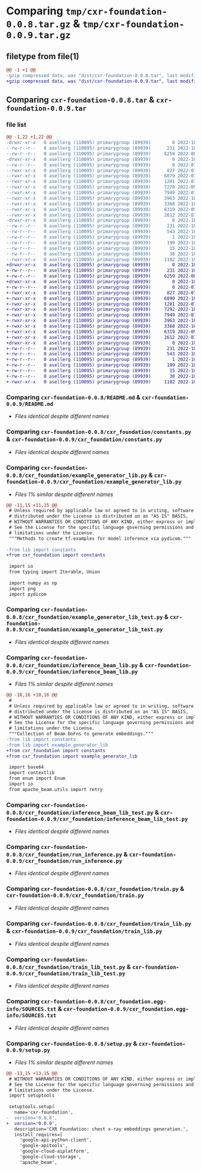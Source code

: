 # Comparing `tmp/cxr-foundation-0.0.8.tar.gz` & `tmp/cxr-foundation-0.0.9.tar.gz`

## filetype from file(1)

```diff
@@ -1 +1 @@
-gzip compressed data, was "dist/cxr-foundation-0.0.8.tar", last modified: Thu Oct 27 16:52:48 2022, max compression
+gzip compressed data, was "dist/cxr-foundation-0.0.9.tar", last modified: Thu Oct 27 17:09:14 2022, max compression
```

## Comparing `cxr-foundation-0.0.8.tar` & `cxr-foundation-0.0.9.tar`

### file list

```diff
@@ -1,22 +1,22 @@
-drwxr-xr-x   0 asellerg (110095) primarygroup (89939)        0 2022-10-27 16:52:48.000000 cxr-foundation-0.0.8/
--rw-r--r--   0 asellerg (110095) primarygroup (89939)      231 2022-10-27 16:52:48.000000 cxr-foundation-0.0.8/PKG-INFO
--rw-r--r--   0 asellerg (110095) primarygroup (89939)     6259 2022-08-30 23:59:55.000000 cxr-foundation-0.0.8/README.md
-drwxr-xr-x   0 asellerg (110095) primarygroup (89939)        0 2022-10-27 16:52:48.000000 cxr-foundation-0.0.8/cxr_foundation/
--rw-r--r--   0 asellerg (110095) primarygroup (89939)        0 2022-07-18 22:32:59.000000 cxr-foundation-0.0.8/cxr_foundation/__init__.py
--rwxr-xr-x   0 asellerg (110095) primarygroup (89939)      827 2022-07-18 22:32:59.000000 cxr-foundation-0.0.8/cxr_foundation/constants.py
--rwxr-xr-x   0 asellerg (110095) primarygroup (89939)     6879 2022-07-18 22:32:59.000000 cxr-foundation-0.0.8/cxr_foundation/example_generator_lib.py
--rwxr-xr-x   0 asellerg (110095) primarygroup (89939)     1281 2022-07-18 22:32:59.000000 cxr-foundation-0.0.8/cxr_foundation/example_generator_lib_test.py
--rwxr-xr-x   0 asellerg (110095) primarygroup (89939)     7270 2022-09-26 22:47:41.000000 cxr-foundation-0.0.8/cxr_foundation/inference_beam_lib.py
--rwxr-xr-x   0 asellerg (110095) primarygroup (89939)     7949 2022-07-18 22:32:59.000000 cxr-foundation-0.0.8/cxr_foundation/inference_beam_lib_test.py
--rwxr-xr-x   0 asellerg (110095) primarygroup (89939)     3963 2022-10-27 16:50:54.000000 cxr-foundation-0.0.8/cxr_foundation/run_inference.py
--rwxr-xr-x   0 asellerg (110095) primarygroup (89939)     3368 2022-10-24 18:14:46.000000 cxr-foundation-0.0.8/cxr_foundation/train.py
--rwxr-xr-x   0 asellerg (110095) primarygroup (89939)     6319 2022-09-26 23:54:44.000000 cxr-foundation-0.0.8/cxr_foundation/train_lib.py
--rwxr-xr-x   0 asellerg (110095) primarygroup (89939)     2612 2022-07-18 22:32:59.000000 cxr-foundation-0.0.8/cxr_foundation/train_lib_test.py
-drwxr-xr-x   0 asellerg (110095) primarygroup (89939)        0 2022-10-27 16:52:48.000000 cxr-foundation-0.0.8/cxr_foundation.egg-info/
--rw-r--r--   0 asellerg (110095) primarygroup (89939)      231 2022-10-27 16:52:48.000000 cxr-foundation-0.0.8/cxr_foundation.egg-info/PKG-INFO
--rw-r--r--   0 asellerg (110095) primarygroup (89939)      543 2022-10-27 16:52:48.000000 cxr-foundation-0.0.8/cxr_foundation.egg-info/SOURCES.txt
--rw-r--r--   0 asellerg (110095) primarygroup (89939)        1 2022-10-27 16:52:48.000000 cxr-foundation-0.0.8/cxr_foundation.egg-info/dependency_links.txt
--rw-r--r--   0 asellerg (110095) primarygroup (89939)      199 2022-10-27 16:52:48.000000 cxr-foundation-0.0.8/cxr_foundation.egg-info/requires.txt
--rw-r--r--   0 asellerg (110095) primarygroup (89939)       15 2022-10-27 16:52:48.000000 cxr-foundation-0.0.8/cxr_foundation.egg-info/top_level.txt
--rw-r--r--   0 asellerg (110095) primarygroup (89939)       38 2022-10-27 16:52:48.000000 cxr-foundation-0.0.8/setup.cfg
--rwxr-xr-x   0 asellerg (110095) primarygroup (89939)     1102 2022-10-27 16:52:02.000000 cxr-foundation-0.0.8/setup.py
+drwxr-xr-x   0 asellerg (110095) primarygroup (89939)        0 2022-10-27 17:09:14.000000 cxr-foundation-0.0.9/
+-rw-r--r--   0 asellerg (110095) primarygroup (89939)      231 2022-10-27 17:09:14.000000 cxr-foundation-0.0.9/PKG-INFO
+-rw-r--r--   0 asellerg (110095) primarygroup (89939)     6259 2022-08-30 23:59:55.000000 cxr-foundation-0.0.9/README.md
+drwxr-xr-x   0 asellerg (110095) primarygroup (89939)        0 2022-10-27 17:09:14.000000 cxr-foundation-0.0.9/cxr_foundation/
+-rw-r--r--   0 asellerg (110095) primarygroup (89939)        0 2022-07-18 22:32:59.000000 cxr-foundation-0.0.9/cxr_foundation/__init__.py
+-rwxr-xr-x   0 asellerg (110095) primarygroup (89939)      827 2022-07-18 22:32:59.000000 cxr-foundation-0.0.9/cxr_foundation/constants.py
+-rwxr-xr-x   0 asellerg (110095) primarygroup (89939)     6890 2022-10-27 17:08:05.000000 cxr-foundation-0.0.9/cxr_foundation/example_generator_lib.py
+-rwxr-xr-x   0 asellerg (110095) primarygroup (89939)     1281 2022-07-18 22:32:59.000000 cxr-foundation-0.0.9/cxr_foundation/example_generator_lib_test.py
+-rwxr-xr-x   0 asellerg (110095) primarygroup (89939)     7292 2022-10-27 17:07:49.000000 cxr-foundation-0.0.9/cxr_foundation/inference_beam_lib.py
+-rwxr-xr-x   0 asellerg (110095) primarygroup (89939)     7949 2022-07-18 22:32:59.000000 cxr-foundation-0.0.9/cxr_foundation/inference_beam_lib_test.py
+-rwxr-xr-x   0 asellerg (110095) primarygroup (89939)     3963 2022-10-27 16:50:54.000000 cxr-foundation-0.0.9/cxr_foundation/run_inference.py
+-rwxr-xr-x   0 asellerg (110095) primarygroup (89939)     3368 2022-10-24 18:14:46.000000 cxr-foundation-0.0.9/cxr_foundation/train.py
+-rwxr-xr-x   0 asellerg (110095) primarygroup (89939)     6319 2022-09-26 23:54:44.000000 cxr-foundation-0.0.9/cxr_foundation/train_lib.py
+-rwxr-xr-x   0 asellerg (110095) primarygroup (89939)     2612 2022-07-18 22:32:59.000000 cxr-foundation-0.0.9/cxr_foundation/train_lib_test.py
+drwxr-xr-x   0 asellerg (110095) primarygroup (89939)        0 2022-10-27 17:09:14.000000 cxr-foundation-0.0.9/cxr_foundation.egg-info/
+-rw-r--r--   0 asellerg (110095) primarygroup (89939)      231 2022-10-27 17:09:14.000000 cxr-foundation-0.0.9/cxr_foundation.egg-info/PKG-INFO
+-rw-r--r--   0 asellerg (110095) primarygroup (89939)      543 2022-10-27 17:09:14.000000 cxr-foundation-0.0.9/cxr_foundation.egg-info/SOURCES.txt
+-rw-r--r--   0 asellerg (110095) primarygroup (89939)        1 2022-10-27 17:09:14.000000 cxr-foundation-0.0.9/cxr_foundation.egg-info/dependency_links.txt
+-rw-r--r--   0 asellerg (110095) primarygroup (89939)      199 2022-10-27 17:09:14.000000 cxr-foundation-0.0.9/cxr_foundation.egg-info/requires.txt
+-rw-r--r--   0 asellerg (110095) primarygroup (89939)       15 2022-10-27 17:09:14.000000 cxr-foundation-0.0.9/cxr_foundation.egg-info/top_level.txt
+-rw-r--r--   0 asellerg (110095) primarygroup (89939)       38 2022-10-27 17:09:14.000000 cxr-foundation-0.0.9/setup.cfg
+-rwxr-xr-x   0 asellerg (110095) primarygroup (89939)     1102 2022-10-27 17:08:29.000000 cxr-foundation-0.0.9/setup.py
```

### Comparing `cxr-foundation-0.0.8/README.md` & `cxr-foundation-0.0.9/README.md`

 * *Files identical despite different names*

### Comparing `cxr-foundation-0.0.8/cxr_foundation/constants.py` & `cxr-foundation-0.0.9/cxr_foundation/constants.py`

 * *Files identical despite different names*

### Comparing `cxr-foundation-0.0.8/cxr_foundation/example_generator_lib.py` & `cxr-foundation-0.0.9/cxr_foundation/example_generator_lib.py`

 * *Files 1% similar despite different names*

```diff
@@ -11,15 +11,15 @@
 # Unless required by applicable law or agreed to in writing, software
 # distributed under the License is distributed on an "AS IS" BASIS,
 # WITHOUT WARRANTIES OR CONDITIONS OF ANY KIND, either express or implied.
 # See the License for the specific language governing permissions and
 # limitations under the License.
 """Methods to create tf.examples for model inference via pydicom."""
 
-from lib import constants
+from cxr_foundation import constants
 
 import io
 from typing import Iterable, Union
 
 import numpy as np
 import png
 import pydicom
```

### Comparing `cxr-foundation-0.0.8/cxr_foundation/example_generator_lib_test.py` & `cxr-foundation-0.0.9/cxr_foundation/example_generator_lib_test.py`

 * *Files identical despite different names*

### Comparing `cxr-foundation-0.0.8/cxr_foundation/inference_beam_lib.py` & `cxr-foundation-0.0.9/cxr_foundation/inference_beam_lib.py`

 * *Files 1% similar despite different names*

```diff
@@ -10,16 +10,16 @@
 #
 # Unless required by applicable law or agreed to in writing, software
 # distributed under the License is distributed on an "AS IS" BASIS,
 # WITHOUT WARRANTIES OR CONDITIONS OF ANY KIND, either express or implied.
 # See the License for the specific language governing permissions and
 # limitations under the License.
 """Collection of Beam DoFns to generate embeddings."""
-from lib import constants
-from lib import example_generator_lib
+from cxr_foundation import constants
+from cxr_foundation import example_generator_lib
 
 import base64
 import contextlib
 from enum import Enum
 import io
 from apache_beam.utils import retry
```

### Comparing `cxr-foundation-0.0.8/cxr_foundation/inference_beam_lib_test.py` & `cxr-foundation-0.0.9/cxr_foundation/inference_beam_lib_test.py`

 * *Files identical despite different names*

### Comparing `cxr-foundation-0.0.8/cxr_foundation/run_inference.py` & `cxr-foundation-0.0.9/cxr_foundation/run_inference.py`

 * *Files identical despite different names*

### Comparing `cxr-foundation-0.0.8/cxr_foundation/train.py` & `cxr-foundation-0.0.9/cxr_foundation/train.py`

 * *Files identical despite different names*

### Comparing `cxr-foundation-0.0.8/cxr_foundation/train_lib.py` & `cxr-foundation-0.0.9/cxr_foundation/train_lib.py`

 * *Files identical despite different names*

### Comparing `cxr-foundation-0.0.8/cxr_foundation/train_lib_test.py` & `cxr-foundation-0.0.9/cxr_foundation/train_lib_test.py`

 * *Files identical despite different names*

### Comparing `cxr-foundation-0.0.8/cxr_foundation.egg-info/SOURCES.txt` & `cxr-foundation-0.0.9/cxr_foundation.egg-info/SOURCES.txt`

 * *Files identical despite different names*

### Comparing `cxr-foundation-0.0.8/setup.py` & `cxr-foundation-0.0.9/setup.py`

 * *Files 1% similar despite different names*

```diff
@@ -13,15 +13,15 @@
 # WITHOUT WARRANTIES OR CONDITIONS OF ANY KIND, either express or implied.
 # See the License for the specific language governing permissions and
 # limitations under the License.
 import setuptools
 
 setuptools.setup(
   name='cxr-foundation',
-  version='0.0.8',
+  version='0.0.9',
   description='CXR Foundation: chest x-ray embeddings generation.',
   install_requires=[
     'google-api-python-client',
     'google-apitools',
     'google-cloud-aiplatform',
     'google-cloud-storage',
     'apache_beam',
```

